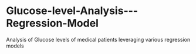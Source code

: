 # Glucose-level-Analysis---Regression-Model
Analysis of Glucose levels of medical patients leveraging various regression models
